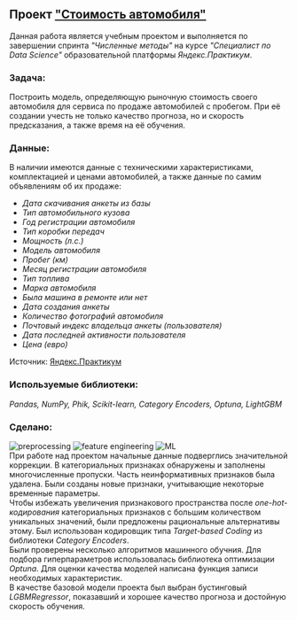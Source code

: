 ## Проект ["Стоимость автомобиля"](https://github.com/maresin/yandex_practicum/blob/main/Car%20Cost/autos_notebook.ipynb)
Данная работа является учебным проектом и выполняется по завершении спринта _"Численные методы"_ на курсе _"Специалист по Data Science"_ образовательной платформы _Яндекс.Практикум_.  
### Задача:
Построить модель, определяющую рыночную стоимость своего автомобиля для сервиса по продаже автомобилей с пробегом. При её создании учесть не только качество прогноза, но и скорость предсказания, а также время на её обучения.
### Данные:
В наличии имеются данные с техническими характеристиками, комплектацией и ценами автомобилей, а также данные по самим объявлениям об их продаже:  
- _Дата скачивания анкеты из базы_
- _Тип автомобильного кузова_
- _Год регистрации автомобиля_
- _Тип коробки передач_
- _Мощность (л.с.)_
- _Модель автомобиля_
- _Пробег (км)_
- _Месяц регистрации автомобиля_
- _Тип топлива_
- _Марка автомобиля_
- _Была машина в ремонте или нет_
- _Дата создания анкеты_
- _Количество фотографий автомобиля_
- _Почтовый индекс владельца анкеты (пользователя)_
- _Дата последней активности пользователя_
- _Цена (евро)_

Источник: [Яндекс.Практикум](https://practicum.yandex.ru/data-scientist/)
### Используемые библиотеки:
*Pandas, NumPy, Phik, Scikit-learn, Category Encoders, Optuna, LightGBM*
### Сделано:
![preprocessing](https://img.shields.io/badge/-preprocessing-D0F4F6?style=flat) ![feature engineering](https://img.shields.io/badge/-feature--engineering-C5D8F1?style=flat) ![ML](https://img.shields.io/badge/-ML-F19CBB?style=flat)  
При работе над проектом начальные данные подверглись значительной коррекции. В категориальных признаках обнаружены и заполнены многочисленные пропуски. Часть неинформативных признаков была удалена. Были созданы новые признаки, учитывающие некоторые временные параметры.  
Чтобы избежать увеличения признакового пространства после _one-hot-кодирования_ категориальных признаков с большим количеством уникальных значений, были предложены рациональные альтернативы этому. Был использован кодировщик типа _Target-based Coding_ из библиотеки _Category Encoders_.  
Были проверены несколько алгоритмов машинного обучния. Для подбора гиперпараметров использовалась библиотека оптимизации _Optuna_. Для оценки качества моделей написана функция записи необходимых характеристик.  
В качестве базовой модели проекта был выбран бустинговый _LGBMRegressor_, показавший и хорошее качество прогноза и достойную скорость обучения. 
